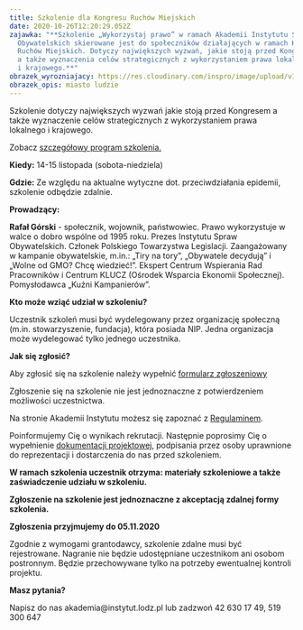 ```yaml
---
title: Szkolenie dla Kongresu Ruchów Miejskich
date: 2020-10-26T12:20:29.052Z
zajawka: "**Szkolenie „Wykorzystaj prawo” w ramach Akademii Instytutu Spraw
  Obywatelskich skierowane jest do społeczników działających w ramach Kongresu
  Ruchów Miejskich. Dotyczy największych wyzwań, jakie stoją przed Kongresem,
  a także wyznaczenia celów strategicznych z wykorzystaniem prawa lokalnego
  i krajowego.**"
obrazek_wyrozniajacy: https://res.cloudinary.com/inspro/image/upload/v1603714800/aiso/Zdj%C4%99cia%20szkolenia/Br%C4%85zowy_Vintage_Zdj%C4%99cie_Kola%C5%BC_Post_na_Facebooku768x460.jpg
obrazek_opis: miasto ludzie
---
```

Szkolenie dotyczy największych wyzwań jakie stoją przed Kongresem a także wyznaczenie celów strategicznych z wykorzystaniem prawa lokalnego i krajowego.

Zobacz [szczegółowy program szkolenia.](https://res.cloudinary.com/inspro/image/upload/v1603715305/aiso/Program_Akademia_KRM.pdf)

**Kiedy:** 14-15 listopada (sobota-niedziela)

**Gdzie:** Ze względu na aktualne wytyczne dot. przeciwdziałania epidemii, szkolenie odbędzie zdalnie.

**Prowadzący:** 

**Rafał Górski** - społecznik, wojownik, państwowiec. Prawo wykorzystuje w walce o dobro wspólne od 1995 roku. Prezes Instytutu Spraw Obywatelskich.  Członek Polskiego Towarzystwa Legislacji. Zaangażowany w kampanie obywatelskie, m.in.: „Tiry na tory”, „Obywatele decydują” i „Wolne od GMO? Chcę wiedzieć!”. Ekspert Centrum Wspierania Rad Pracowników i Centrum KLUCZ (Ośrodek Wsparcia Ekonomii Społecznej). Pomysłodawca „Kuźni Kampanierów”.

**Kto może wziąć udział w szkoleniu?**

Uczestnik szkoleń musi być wydelegowany przez organizację społeczną (m.in. stowarzyszenie, fundacja), która posiada NIP. Jedna organizacja może wydelegować tylko jednego uczestnika.

**Jak się zgłosić?**

Aby zgłosić się na szkolenie należy wypełnić [formularz zgłoszeniowy ](https://forms.gle/QDVnGAVcfetC9gTW8)

Zgłoszenie się na szkolenie nie jest jednoznaczne z potwierdzeniem możliwości uczestnictwa.

Na stronie Akademii Instytutu możesz się zapoznać z [Regulaminem](https://res.cloudinary.com/inspro/raw/upload/v1601120217/aiso/regulamin_z_zalacznikami.zip).

Poinformujemy Cię o wynikach rekrutacji. Następnie poprosimy Cię o wypełnienie [dokumentacji projektowej](https://res.cloudinary.com/inspro/raw/upload/v1595492482/aiso/dokumenty_przystapienia_do_projektu.zip), podpisania przez osoby uprawnione do reprezentacji i dostarczenia do nas przed szkoleniem.

**W ramach szkolenia uczestnik otrzyma: materiały szkoleniowe a także zaświadczenie udziału w szkoleniu.** 

**Zgłoszenie na szkolenie jest jednoznaczne z akceptacją zdalnej formy szkolenia.**

**Zgłoszenia przyjmujemy do 05.11.2020**

Zgodnie z wymogami grantodawcy, szkolenie zdalne musi być rejestrowane. Nagranie nie będzie udostępniane uczestnikom ani osobom postronnym. Będzie przechowywane tylko na potrzeby ewentualnej kontroli projektu.

**Masz pytania?**

Napisz do nas &#97;&#107;a&#100;&#101;&#109;i&#97;&#64;&#105;nstyt&#117;&#116;.&#108;&#111;&#100;&#122;.pl lub zadzwoń 42 630 17 49, 519 300 647